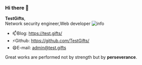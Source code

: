 ### Hi there 👋

**TestGifts**,                                        
Network security engineer,Web developer   ![info](https://github-readme-stats.vercel.app/api?username=TestGifts&show_icons=true&count_private=true&hide=prs&theme=default_repocard)

- 📫Blog: https://test.gifts/
- ⚡Github: https://github.com/TestGifts/
- 😄E-mail: admin@test.gifts



Great works are performed not by strength but by **perseverance**.



